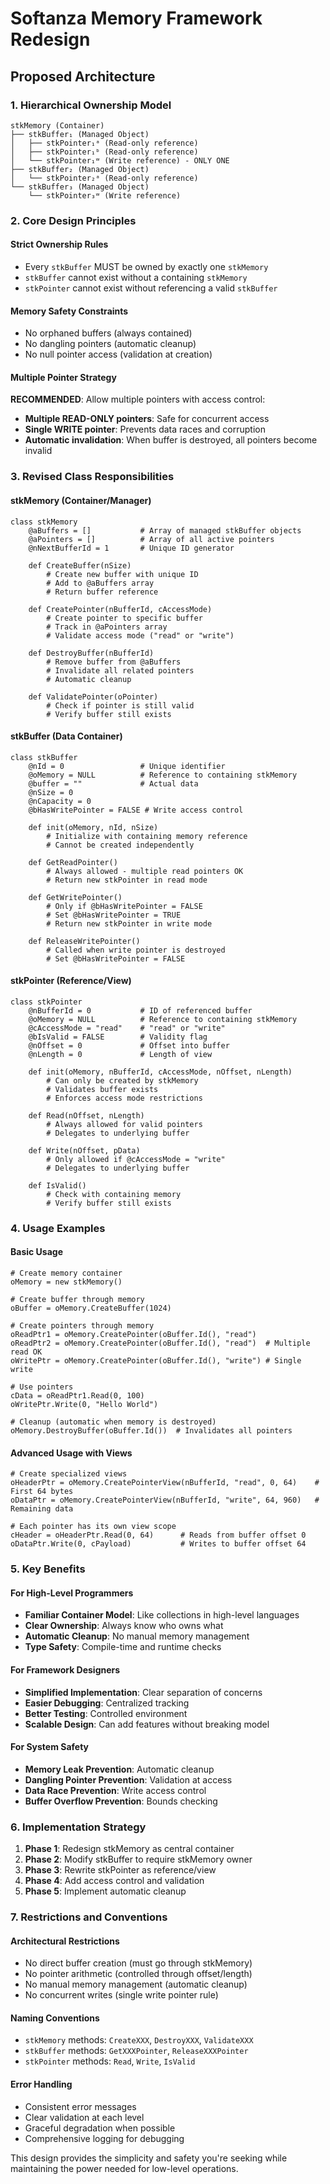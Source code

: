 # Softanza Memory Framework Redesign

## Proposed Architecture

### 1. Hierarchical Ownership Model
```
stkMemory (Container)
├── stkBuffer₁ (Managed Object)
│   ├── stkPointer₁ᵃ (Read-only reference)
│   ├── stkPointer₁ᵇ (Read-only reference)
│   └── stkPointer₁ʷ (Write reference) - ONLY ONE
├── stkBuffer₂ (Managed Object)
│   └── stkPointer₂ᵃ (Read-only reference)
└── stkBuffer₃ (Managed Object)
    └── stkPointer₃ʷ (Write reference)
```

### 2. Core Design Principles

#### **Strict Ownership Rules**
- Every `stkBuffer` MUST be owned by exactly one `stkMemory`
- `stkBuffer` cannot exist without a containing `stkMemory`
- `stkPointer` cannot exist without referencing a valid `stkBuffer`

#### **Memory Safety Constraints**
- No orphaned buffers (always contained)
- No dangling pointers (automatic cleanup)
- No null pointer access (validation at creation)

#### **Multiple Pointer Strategy**
**RECOMMENDED**: Allow multiple pointers with access control:
- **Multiple READ-ONLY pointers**: Safe for concurrent access
- **Single WRITE pointer**: Prevents data races and corruption
- **Automatic invalidation**: When buffer is destroyed, all pointers become invalid

### 3. Revised Class Responsibilities

#### **stkMemory (Container/Manager)**
```ring
class stkMemory
    @aBuffers = []           # Array of managed stkBuffer objects
    @aPointers = []          # Array of all active pointers
    @nNextBufferId = 1       # Unique ID generator
    
    def CreateBuffer(nSize)
        # Create new buffer with unique ID
        # Add to @aBuffers array
        # Return buffer reference
    
    def CreatePointer(nBufferId, cAccessMode)
        # Create pointer to specific buffer
        # Track in @aPointers array
        # Validate access mode ("read" or "write")
    
    def DestroyBuffer(nBufferId)
        # Remove buffer from @aBuffers
        # Invalidate all related pointers
        # Automatic cleanup
    
    def ValidatePointer(oPointer)
        # Check if pointer is still valid
        # Verify buffer still exists
```

#### **stkBuffer (Data Container)**
```ring
class stkBuffer
    @nId = 0                 # Unique identifier
    @oMemory = NULL          # Reference to containing stkMemory
    @buffer = ""             # Actual data
    @nSize = 0
    @nCapacity = 0
    @bHasWritePointer = FALSE # Write access control
    
    def init(oMemory, nId, nSize)
        # Initialize with containing memory reference
        # Cannot be created independently
    
    def GetReadPointer()
        # Always allowed - multiple read pointers OK
        # Return new stkPointer in read mode
    
    def GetWritePointer()
        # Only if @bHasWritePointer = FALSE
        # Set @bHasWritePointer = TRUE
        # Return new stkPointer in write mode
    
    def ReleaseWritePointer()
        # Called when write pointer is destroyed
        # Set @bHasWritePointer = FALSE
```

#### **stkPointer (Reference/View)**
```ring
class stkPointer
    @nBufferId = 0           # ID of referenced buffer
    @oMemory = NULL          # Reference to containing stkMemory
    @cAccessMode = "read"    # "read" or "write"
    @bIsValid = FALSE        # Validity flag
    @nOffset = 0             # Offset into buffer
    @nLength = 0             # Length of view
    
    def init(oMemory, nBufferId, cAccessMode, nOffset, nLength)
        # Can only be created by stkMemory
        # Validates buffer exists
        # Enforces access mode restrictions
    
    def Read(nOffset, nLength)
        # Always allowed for valid pointers
        # Delegates to underlying buffer
    
    def Write(nOffset, pData)
        # Only allowed if @cAccessMode = "write"
        # Delegates to underlying buffer
    
    def IsValid()
        # Check with containing memory
        # Verify buffer still exists
```

### 4. Usage Examples

#### **Basic Usage**
```ring
# Create memory container
oMemory = new stkMemory()

# Create buffer through memory
oBuffer = oMemory.CreateBuffer(1024)

# Create pointers through memory
oReadPtr1 = oMemory.CreatePointer(oBuffer.Id(), "read")
oReadPtr2 = oMemory.CreatePointer(oBuffer.Id(), "read")  # Multiple read OK
oWritePtr = oMemory.CreatePointer(oBuffer.Id(), "write") # Single write

# Use pointers
cData = oReadPtr1.Read(0, 100)
oWritePtr.Write(0, "Hello World")

# Cleanup (automatic when memory is destroyed)
oMemory.DestroyBuffer(oBuffer.Id())  # Invalidates all pointers
```

#### **Advanced Usage with Views**
```ring
# Create specialized views
oHeaderPtr = oMemory.CreatePointerView(nBufferId, "read", 0, 64)    # First 64 bytes
oDataPtr = oMemory.CreatePointerView(nBufferId, "write", 64, 960)   # Remaining data

# Each pointer has its own view scope
cHeader = oHeaderPtr.Read(0, 64)      # Reads from buffer offset 0
oDataPtr.Write(0, cPayload)           # Writes to buffer offset 64
```

### 5. Key Benefits

#### **For High-Level Programmers**
- **Familiar Container Model**: Like collections in high-level languages
- **Clear Ownership**: Always know who owns what
- **Automatic Cleanup**: No manual memory management
- **Type Safety**: Compile-time and runtime checks

#### **For Framework Designers**
- **Simplified Implementation**: Clear separation of concerns
- **Easier Debugging**: Centralized tracking
- **Better Testing**: Controlled environment
- **Scalable Design**: Can add features without breaking model

#### **For System Safety**
- **Memory Leak Prevention**: Automatic cleanup
- **Dangling Pointer Prevention**: Validation at access
- **Data Race Prevention**: Write access control
- **Buffer Overflow Prevention**: Bounds checking

### 6. Implementation Strategy

1. **Phase 1**: Redesign stkMemory as central container
2. **Phase 2**: Modify stkBuffer to require stkMemory owner
3. **Phase 3**: Rewrite stkPointer as reference/view
4. **Phase 4**: Add access control and validation
5. **Phase 5**: Implement automatic cleanup

### 7. Restrictions and Conventions

#### **Architectural Restrictions**
- No direct buffer creation (must go through stkMemory)
- No pointer arithmetic (controlled through offset/length)
- No manual memory management (automatic cleanup)
- No concurrent writes (single write pointer rule)

#### **Naming Conventions**
- `stkMemory` methods: `CreateXXX`, `DestroyXXX`, `ValidateXXX`
- `stkBuffer` methods: `GetXXXPointer`, `ReleaseXXXPointer`
- `stkPointer` methods: `Read`, `Write`, `IsValid`

#### **Error Handling**
- Consistent error messages
- Clear validation at each level
- Graceful degradation when possible
- Comprehensive logging for debugging

This design provides the simplicity and safety you're seeking while maintaining the power needed for low-level operations.